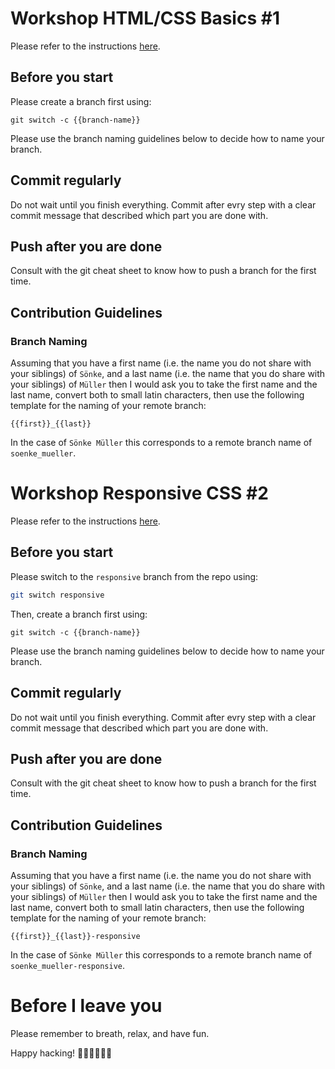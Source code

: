 # Workshop HTML/CSS Basics #1

Please refer to the instructions [here](https://wildcodeschool.github.io/html-basics-workshop/).

## Before you start

Please create a branch first using:
```
git switch -c {{branch-name}}
```

Please use the branch naming guidelines below to decide how to name your branch.

## Commit regularly

Do not wait until you finish everything. Commit after evry step with a clear commit message that described which part you are done with.

## Push after you are done

Consult with the git cheat sheet to know how to push a branch for the first time.

## Contribution Guidelines

### Branch Naming

Assuming that you have a first name (i.e. the name you do not share with your siblings) of `Sönke`, and a last name (i.e. the name that you do share with your siblings) of `Müller` then I would ask you to take the first name and the last name, convert both to small latin characters, then use the following template for the naming of your remote branch:
```
{{first}}_{{last}}
```

In the case of `Sönke Müller` this corresponds to a remote branch name of `soenke_mueller`.

# Workshop Responsive CSS #2

Please refer to the instructions [here](https://wildcodeschool.github.io/css-workshop/).

## Before you start

Please switch to the `responsive` branch from the repo using:
```bash
git switch responsive
```

Then, create a branch first using:
```
git switch -c {{branch-name}}
```

Please use the branch naming guidelines below to decide how to name your branch.

## Commit regularly

Do not wait until you finish everything. Commit after evry step with a clear commit message that described which part you are done with.

## Push after you are done

Consult with the git cheat sheet to know how to push a branch for the first time.

## Contribution Guidelines

### Branch Naming

Assuming that you have a first name (i.e. the name you do not share with your siblings) of `Sönke`, and a last name (i.e. the name that you do share with your siblings) of `Müller` then I would ask you to take the first name and the last name, convert both to small latin characters, then use the following template for the naming of your remote branch:
```
{{first}}_{{last}}-responsive
```

In the case of `Sönke Müller` this corresponds to a remote branch name of `soenke_mueller-responsive`.

# Before I leave you

Please remember to breath, relax, and have fun.

Happy hacking! 👩‍💻👩‍💻👩‍💻
